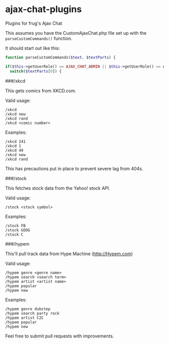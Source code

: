 ajax-chat-plugins
=================

Plugins for frug's Ajax Chat

This assumes you have the CustomAjaxChat.php file set up with the `parseCustomCommands()` function.

It should start out like this:

```php
function parseCustomCommands($text, $textParts) {

if($this->getUserRole() == AJAX_CHAT_ADMIN || $this->getUserRole() == AJAX_CHAT_MODERATOR || $this->getUserRole() == AJAX_CHAT_USER || $this->getUserRole() == AJAX_CHAT_GUEST) {
  switch($textParts[0]) {
```

###/xkcd

This gets comics from XKCD.com.


Valid usage:

    /xkcd
    /xkcd new
    /xkcd rand
    /xkcd <comic number>

Examples:

    /xkcd 241
    /xkcd 1
    /xkcd 49
    /xkcd new
    /xkcd rand

This has precautions put in place to prevent severe lag from 404s.

###/stock

This fetches stock data from the Yahoo! stock API. 

Valid usage:
    
    /stock <stock symbol>

Examples:

    /stock FB
    /stock GOOG
    /stock C

###/hypem

This'll pull track data from Hype Machine (http://Hypem.com)

Valid usage:

    /hypem genre <genre name>
    /hypem search <search term>
    /hypem artist <artist name>
    /hypem popular
    /hypem new

Examples:

    /hypem genre dubstep
    /hypem search party rock
    /hypem artist C2C
    /hypem popular
    /hypem new

Feel free to submit pull requests with improvements.
